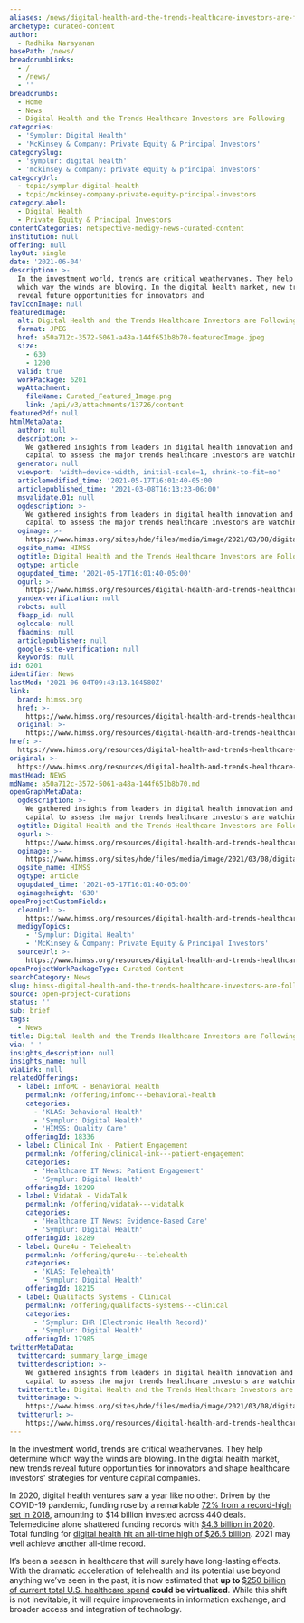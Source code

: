 ```yaml
---
aliases: /news/digital-health-and-the-trends-healthcare-investors-are-following
archetype: curated-content
author:
  - Radhika Narayanan
basePath: /news/
breadcrumbLinks:
  - /
  - /news/
  - ''
breadcrumbs:
  - Home
  - News
  - Digital Health and the Trends Healthcare Investors are Following
categories:
  - 'Symplur: Digital Health'
  - 'McKinsey & Company: Private Equity & Principal Investors'
categorySlug:
  - 'symplur: digital health'
  - 'mckinsey & company: private equity & principal investors'
categoryUrl:
  - topic/symplur-digital-health
  - topic/mckinsey-company-private-equity-principal-investors
categoryLabel:
  - Digital Health
  - Private Equity & Principal Investors
contentCategories: netspective-medigy-news-curated-content
institution: null
offering: null
layOut: single
date: '2021-06-04'
description: >-
  In the investment world, trends are critical weathervanes. They help determine
  which way the winds are blowing. In the digital health market, new trends
  reveal future opportunities for innovators and 
favIconImage: null
featuredImage:
  alt: Digital Health and the Trends Healthcare Investors are Following
  format: JPEG
  href: a50a712c-3572-5061-a48a-144f651b8b70-featuredImage.jpeg
  size:
    - 630
    - 1200
  valid: true
  workPackage: 6201
  wpAttachment:
    fileName: Curated_Featured_Image.png
    link: /api/v3/attachments/13726/content
featuredPdf: null
htmlMetaData:
  author: null
  description: >-
    We gathered insights from leaders in digital health innovation and venture
    capital to assess the major trends healthcare investors are watching.
  generator: null
  viewport: 'width=device-width, initial-scale=1, shrink-to-fit=no'
  articlemodified_time: '2021-05-17T16:01:40-05:00'
  articlepublished_time: '2021-03-08T16:13:23-06:00'
  msvalidate.01: null
  ogdescription: >-
    We gathered insights from leaders in digital health innovation and venture
    capital to assess the major trends healthcare investors are watching.
  ogimage: >-
    https://www.himss.org/sites/hde/files/media/image/2021/03/08/digital-health-and-the-trends-healthcare-investors-are-following-1200x630.png
  ogsite_name: HIMSS
  ogtitle: Digital Health and the Trends Healthcare Investors are Following
  ogtype: article
  ogupdated_time: '2021-05-17T16:01:40-05:00'
  ogurl: >-
    https://www.himss.org/resources/digital-health-and-trends-healthcare-investors-are-following
  yandex-verification: null
  robots: null
  fbapp_id: null
  oglocale: null
  fbadmins: null
  articlepublisher: null
  google-site-verification: null
  keywords: null
id: 6201
identifier: News
lastMod: '2021-06-04T09:43:13.104580Z'
link:
  brand: himss.org
  href: >-
    https://www.himss.org/resources/digital-health-and-trends-healthcare-investors-are-following
  original: >-
    https://www.himss.org/resources/digital-health-and-trends-healthcare-investors-are-following
href: >-
  https://www.himss.org/resources/digital-health-and-trends-healthcare-investors-are-following
original: >-
  https://www.himss.org/resources/digital-health-and-trends-healthcare-investors-are-following
mastHead: NEWS
mdName: a50a712c-3572-5061-a48a-144f651b8b70.md
openGraphMetaData:
  ogdescription: >-
    We gathered insights from leaders in digital health innovation and venture
    capital to assess the major trends healthcare investors are watching.
  ogtitle: Digital Health and the Trends Healthcare Investors are Following
  ogurl: >-
    https://www.himss.org/resources/digital-health-and-trends-healthcare-investors-are-following
  ogimage: >-
    https://www.himss.org/sites/hde/files/media/image/2021/03/08/digital-health-and-the-trends-healthcare-investors-are-following-1200x630.png
  ogsite_name: HIMSS
  ogtype: article
  ogupdated_time: '2021-05-17T16:01:40-05:00'
  ogimageheight: '630'
openProjectCustomFields:
  cleanUrl: >-
    https://www.himss.org/resources/digital-health-and-trends-healthcare-investors-are-following
  medigyTopics:
    - 'Symplur: Digital Health'
    - 'McKinsey & Company: Private Equity & Principal Investors'
  sourceUrl: >-
    https://www.himss.org/resources/digital-health-and-trends-healthcare-investors-are-following
openProjectWorkPackageType: Curated Content
searchCategory: News
slug: himss-digital-health-and-the-trends-healthcare-investors-are-following
source: open-project-curations
status: ''
sub: brief
tags:
  - News
title: Digital Health and the Trends Healthcare Investors are Following
via: ' '
insights_description: null
insights_name: null
viaLink: null
relatedOfferings:
  - label: InfoMC - Behavioral Health
    permalink: /offering/infomc---behavioral-health
    categories:
      - 'KLAS: Behavioral Health'
      - 'Symplur: Digital Health'
      - 'HIMSS: Quality Care'
    offeringId: 18336
  - label: Clinical Ink - Patient Engagement
    permalink: /offering/clinical-ink---patient-engagement
    categories:
      - 'Healthcare IT News: Patient Engagement'
      - 'Symplur: Digital Health'
    offeringId: 18299
  - label: Vidatak - VidaTalk
    permalink: /offering/vidatak---vidatalk
    categories:
      - 'Healthcare IT News: Evidence-Based Care'
      - 'Symplur: Digital Health'
    offeringId: 18289
  - label: Qure4u - Telehealth
    permalink: /offering/qure4u---telehealth
    categories:
      - 'KLAS: Telehealth'
      - 'Symplur: Digital Health'
    offeringId: 18215
  - label: Qualifacts Systems - Clinical
    permalink: /offering/qualifacts-systems---clinical
    categories:
      - 'Symplur: EHR (Electronic Health Record)'
      - 'Symplur: Digital Health'
    offeringId: 17985
twitterMetaData:
  twittercard: summary_large_image
  twitterdescription: >-
    We gathered insights from leaders in digital health innovation and venture
    capital to assess the major trends healthcare investors are watching.
  twittertitle: Digital Health and the Trends Healthcare Investors are Following
  twitterimage: >-
    https://www.himss.org/sites/hde/files/media/image/2021/03/08/digital-health-and-the-trends-healthcare-investors-are-following-1200x630.png
  twitterurl: >-
    https://www.himss.org/resources/digital-health-and-trends-healthcare-investors-are-following
---
```

<p>In the investment world, trends are critical weathervanes. They help determine which way the winds are blowing. In the digital health market, new trends reveal future opportunities for innovators and shape healthcare investors’ strategies for venture capital companies.</p><p>In 2020, digital health ventures saw a year like no other. Driven by the COVID-19 pandemic, funding rose by a remarkable <a href="https://rockhealth.com/reports/2020-market-insights-report-chasing-a-new-equilibrium/">72% from a record-high set in 2018</a>, amounting to $14 billion invested across 440 deals. Telemedicine alone shattered funding records with <a href="https://mercomcapital.com/venture-funding-digital-health-sector-2020/">$4.3 billion in 2020</a>. Total funding for&nbsp;<a href="https://www.cbinsights.com/research/report/healthcare-trends-q4-2020/">digital health hit an all-time high of $26.5 billion</a>. 2021 may well achieve another all-time record.</p><p>It’s been a season in healthcare that will surely have long-lasting effects. With the dramatic acceleration of telehealth and its potential use beyond anything we’ve seen in the past,&nbsp;it is now estimated that <strong>up to </strong><a href="https://www.mckinsey.com/industries/healthcare-systems-and-services/our-insights/telehealth-a-quarter-trillion-dollar-post-covid-19-reality">$250 billion of current total U.S. healthcare spend</a><strong> could be virtualized</strong>. While this shift is not inevitable, it will require improvements in information exchange, and broader access and integration of technology.&nbsp;</p>